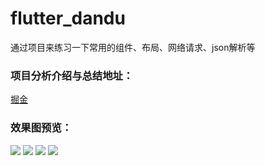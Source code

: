 # flutter_dandu

通过项目来练习一下常用的组件、布局、网络请求、json解析等

### 项目分析介绍与总结地址：

[掘金](https://juejin.im/post/5c4016c5f265da61483bdaea)

### 效果图预览： 
![](https://github.com/daomoer/flutter_dandu/blob/master/ScreenShot/one.png)
![](https://github.com/daomoer/flutter_dandu/blob/master/ScreenShot/two.png)
![](https://github.com/daomoer/flutter_dandu/blob/master/ScreenShot/three.png)
![](https://github.com/daomoer/flutter_dandu/blob/master/ScreenShot/four.png)

